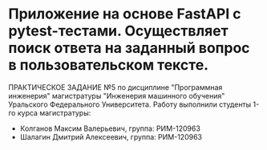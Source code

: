 # Приложение на основе FastAPI с pytest-тестами. Осуществляет поиск ответа на заданный вопрос в пользовательском тексте.
ПРАКТИЧЕСКОЕ ЗАДАНИЕ №5 по дисциплине "Программная инженерия" магистратуры "Инженерия машинного обучения" Уральского Федерального Университета. Работу выполнили студенты 1-го курса магистратуры:
- Колганов Максим Валерьевич, группа: РИМ-120963
- Шалагин Дмитрий Алексеевич, группа: РИМ-120963
